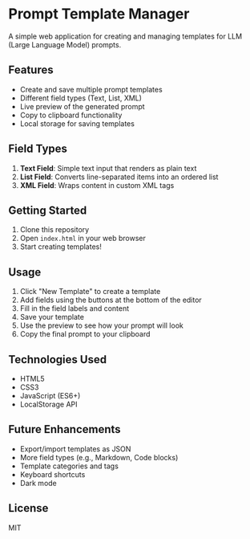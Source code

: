 # Prompt Template Manager

A simple web application for creating and managing templates for LLM (Large Language Model) prompts.

## Features

- Create and save multiple prompt templates
- Different field types (Text, List, XML)
- Live preview of the generated prompt
- Copy to clipboard functionality
- Local storage for saving templates

## Field Types

1. **Text Field**: Simple text input that renders as plain text
2. **List Field**: Converts line-separated items into an ordered list
3. **XML Field**: Wraps content in custom XML tags

## Getting Started

1. Clone this repository
2. Open `index.html` in your web browser
3. Start creating templates!

## Usage

1. Click "New Template" to create a template
2. Add fields using the buttons at the bottom of the editor
3. Fill in the field labels and content
4. Save your template
5. Use the preview to see how your prompt will look
6. Copy the final prompt to your clipboard

## Technologies Used

- HTML5
- CSS3
- JavaScript (ES6+)
- LocalStorage API

## Future Enhancements

- Export/import templates as JSON
- More field types (e.g., Markdown, Code blocks)
- Template categories and tags
- Keyboard shortcuts
- Dark mode

## License

MIT

